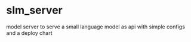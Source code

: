 # slm_server
model server to serve a small language model as api with simple configs and a deploy chart
